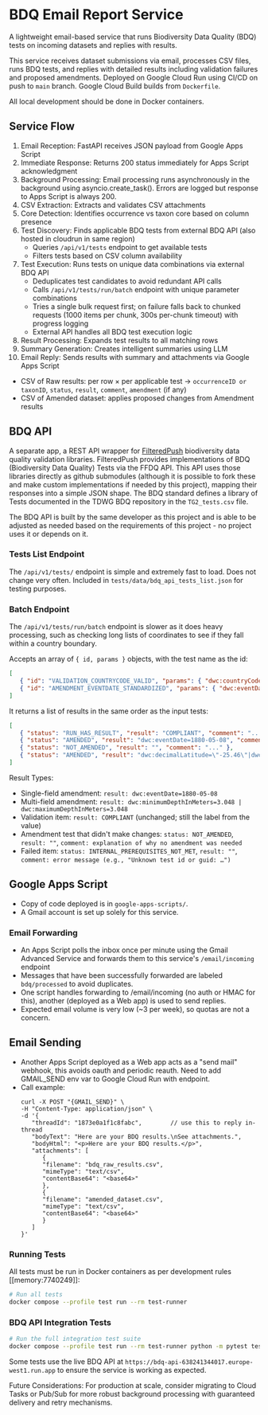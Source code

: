 # BDQ Email Report Service

A lightweight email-based service that runs Biodiversity Data Quality (BDQ) tests on incoming datasets and replies with results.

This service receives dataset submissions via email, processes CSV files, runs BDQ tests, and replies with detailed results including validation failures and proposed amendments. Deployed on Google Cloud Run using CI/CD on push to `main` branch. Google Cloud Build builds from `Dockerfile`.

All local development should be done in Docker containers.

## Service Flow

1. Email Reception: FastAPI receives JSON payload from Google Apps Script
2. Immediate Response: Returns 200 status immediately for Apps Script acknowledgment
3. Background Processing: Email processing runs asynchronously in the background using asyncio.create_task(). Errors are logged but response to Apps Script is always 200.
4. CSV Extraction: Extracts and validates CSV attachments
5. Core Detection: Identifies occurrence vs taxon core based on column presence
6. Test Discovery: Finds applicable BDQ tests from external BDQ API (also hosted in cloudrun in same region)
   - Queries `/api/v1/tests` endpoint to get available tests
   - Filters tests based on CSV column availability
7. Test Execution: Runs tests on unique data combinations via external BDQ API
   - Deduplicates test candidates to avoid redundant API calls
   - Calls `/api/v1/tests/run/batch` endpoint with unique parameter combinations
   - Tries a single bulk request first; on failure falls back to chunked requests (1000 items per chunk, 300s per-chunk timeout) with progress logging
   - External API handles all BDQ test execution logic
8. Result Processing: Expands test results to all matching rows
9. Summary Generation: Creates intelligent summaries using LLM
10. Email Reply: Sends results with summary and attachments via Google Apps Script
   - CSV of Raw results: per row × per applicable test → `occurrenceID or taxonID`, `status`, `result`, `comment`, `amendment` (if any)
   - CSV of Amended dataset: applies proposed changes from Amendment results

## BDQ API 

A separate app, a REST API wrapper for [FilteredPush](https://github.com/FilteredPush) biodiversity data quality validation libraries. FilteredPush provides implementations of BDQ (Biodiversity Data Quality) Tests via the FFDQ API. This API uses those libraries directly as github submodules (although it is possible to fork these and make custom implementations if needed by this project), mapping their responses into a simple JSON shape. The BDQ standard defines a library of Tests documented in the TDWG BDQ repository in the `TG2_tests.csv` file. 

The BDQ API is built by the same developer as this project and is able to be adjusted as needed based on the requirements of this project - no project uses it or depends on it.

### Tests List Endpoint 

The `/api/v1/tests/` endpoint is simple and extremely fast to load. Does not change very often. Included in `tests/data/bdq_api_tests_list.json` for testing purposes.

### Batch Endpoint 

The `/api/v1/tests/run/batch` endpoint is slower as it does heavy processing, such as checking long lists of coordinates to see if they fall within a country boundary. 

Accepts an array of `{ id, params }` objects, with the test name as the id:
```json
[
   { "id": "VALIDATION_COUNTRYCODE_VALID", "params": { "dwc:countryCode": "US" } },
   { "id": "AMENDMENT_EVENTDATE_STANDARDIZED", "params": { "dwc:eventDate": "8 May 1880" } }
]
```

It returns a list of results in the same order as the input tests:
```json
[
   { "status": "RUN_HAS_RESULT", "result": "COMPLIANT", "comment": "..." },
   { "status": "AMENDED", "result": "dwc:eventDate=1880-05-08", "comment": "..." },
   { "status": "NOT_AMENDED", "result": "", "comment": "..." },
   { "status": "AMENDED", "result": "dwc:decimalLatitude=\"-25.46\"|dwc:decimalLongitude=\"135.87\"", "comment": "..." }
]
```

Result Types:
- Single-field amendment: `result: dwc:eventDate=1880-05-08`
- Multi-field amendment: `result: dwc:minimumDepthInMeters=3.048 | dwc:maximumDepthInMeters=3.048`
- Validation item: `result: COMPLIANT` (unchanged; still the label from the value)
- Amendment test that didn't make changes: `status: NOT_AMENDED`, `result: ""`, `comment: explanation of why no amendment was needed`
- Failed item: `status: INTERNAL_PREREQUISITES_NOT_MET`, `result: ""`, `comment: error message (e.g., "Unknown test id or guid: …")`

## Google Apps Script

   - Copy of code deployed is in `google-apps-scripts/`. 
   - A Gmail account is set up solely for this service.

### Email Forwarding

   - An Apps Script polls the inbox once per minute using the Gmail Advanced Service and forwards them to this service's `/email/incoming` endpoint
   - Messages that have been successfully forwarded are labeled `bdq/processed` to avoid duplicates.
   - One script handles forwarding to /email/incoming (no auth or HMAC for this), another (deployed as a Web app) is used to send replies. 
   - Expected email volume is very low (~3 per week), so quotas are not a concern.

## Email Sending

- Another Apps Script deployed as a Web app acts as a "send mail" webhook, this avoids oauth and periodic reauth. Need to add GMAIL_SEND env var to Google Cloud Run with endpoint.
- Call example: 
   ```
   curl -X POST "{GMAIL_SEND}" \
   -H "Content-Type: application/json" \
   -d '{
      "threadId": "1873e0a1f1c8fabc",        // use this to reply in-thread
      "bodyText": "Here are your BDQ results.\nSee attachments.",
      "bodyHtml": "<p>Here are your BDQ results.</p>",
      "attachments": [
         {
         "filename": "bdq_raw_results.csv",
         "mimeType": "text/csv",
         "contentBase64": "<base64>"
         },
         {
         "filename": "amended_dataset.csv",
         "mimeType": "text/csv",
         "contentBase64": "<base64>"
         }
      ]
   }'
   ```

### Running Tests

All tests must be run in Docker containers as per development rules [[memory:7740249]]:

```bash
# Run all tests
docker compose --profile test run --rm test-runner
```

### BDQ API Integration Tests

```bash
# Run the full integration test suite
docker compose --profile test run --rm test-runner python -m pytest tests/test_bdq_api_integration.py -v -s
```

Some tests use the live BDQ API at `https://bdq-api-638241344017.europe-west1.run.app` to ensure the service is working as expected.

Future Considerations: For production at scale, consider migrating to Cloud Tasks or Pub/Sub for more robust background processing with guaranteed delivery and retry mechanisms.
